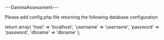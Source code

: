 ---DanimaAssessment---

Please add config.php file returning the following database configuration

return array(
    'host' => 'localhost',
    'username' => 'username',
    'password' => 'password',
    'dbname' => 'dbname'
);